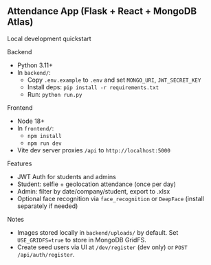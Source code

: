 ## Attendance App (Flask + React + MongoDB Atlas)

Local development quickstart

Backend
- Python 3.11+
- In `backend/`:
  - Copy `.env.example` to `.env` and set `MONGO_URI`, `JWT_SECRET_KEY`
  - Install deps: `pip install -r requirements.txt`
  - Run: `python run.py`

Frontend
- Node 18+
- In `frontend/`:
  - `npm install`
  - `npm run dev`
- Vite dev server proxies `/api` to `http://localhost:5000`

Features
- JWT Auth for students and admins
- Student: selfie + geolocation attendance (once per day)
- Admin: filter by date/company/student, export to .xlsx
- Optional face recognition via `face_recognition` or `DeepFace` (install separately if needed)

Notes
- Images stored locally in `backend/uploads/` by default. Set `USE_GRIDFS=true` to store in MongoDB GridFS.
- Create seed users via UI at `/dev/register` (dev only) or `POST /api/auth/register`.